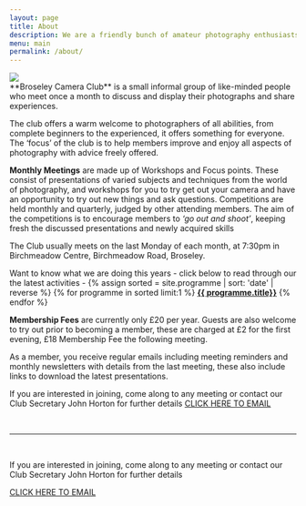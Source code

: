 ```yaml
---
layout: page
title: About
description: We are a friendly bunch of amateur photography enthusiasts, meeting once a month with a range of practical tips and helpful advice.
menu: main
permalink: /about/
---
```


<img class="col one right" src="/assets/img/CameraImage - bailey-mahon.jpg">

<br/>
**Broseley Camera Club** is a small informal group of like-minded people who meet once a month to discuss and display their photographs and share experiences. 

The club offers a warm welcome to photographers of all abilities, from complete beginners to the experienced, it offers something for everyone. The ‘focus’ of the club is to help members improve and enjoy all aspects of photography with advice freely offered.

**Monthly Meetings** are made up of Workshops and Focus points. These consist of presentations of varied subjects and techniques from the world of photography, and workshops for you to try get out your camera and have an opportunity to try out new things and ask questions. Competitions are held monthly and quarterly, judged by other attending members. The aim of the competitions is to encourage members to *‘go out and shoot’*, keeping fresh the discussed presentations and newly acquired skills
  
The Club usually meets on the last Monday of each month, at 7:30pm in Birchmeadow Centre, Birchmeadow Road, Broseley. 

Want to know what we are doing this years - click below to read through our the latest activities - 
{% assign sorted = site.programme | sort: 'date' | reverse  %} 
{% for programme in sorted limit:1 %}
<a href="{{ programme.url | prepend: site.baseurl }}">**{{ programme.title}}**</a>
{% endfor %}

**Membership Fees** are currently only £20 per year. Guests are also welcome to try out prior to becoming a member, these are charged at £2 for the first evening, £18 Membership Fee the following meeting.

As a member, you receive regular emails including meeting reminders and monthly newsletters with details from the last meeting, these also include links to download the latest presentations.
 
If you are interested in joining, come along to any meeting or contact our Club Secretary John Horton for further details <a href="mailto:BroseleyPhotography@gmail.com">CLICK HERE TO EMAIL</a>


<br/>
<hr/>
<br/>

<div class="col three caption">
	<p>If you are interested in joining, come along to any meeting or contact our Club Secretary John Horton for further details</p> 
	<p><a href="mailto:BroseleyPhotography@gmail.com">CLICK HERE TO EMAIL</a></p>
</div>

<!-- <span class="contacticon center">
	<a href="mailto:BroseleyPhotography@gmail.com"><i class="fa fa-envelope-square"></i></a>
<a href="https://github.com" target="_blank"><i class="fa fa-github-square"></i></a>
	<a href="https://www.linkedin.com" target="_blank"><i class="fa fa-linkedin-square"></i></a>
	<a href="http://tumblr.com" target="_blank"><i class="fa fa-tumblr-square"></i></a> 
	<a href="https://twitter.com/BroseleyPhoto" target="_blank"><i class="fa fa-twitter-square"></i></a>
</span> -->

